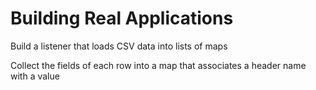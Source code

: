 # Building Real Applications

Build a listener that loads CSV data into lists of maps

Collect the fields of each row into a map that associates a header name with a value